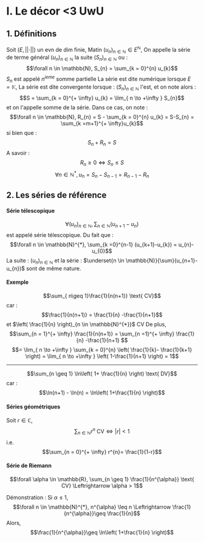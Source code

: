 # I. Le décor <3 UwU
## 1. Définitions
Soit $(E, \left|\left| \cdot \right|\right|)$ un evn de dim finie, 
Matin $(u_{n})_{n \in \mathbb{N}} \in E^{\mathbb{N}}$, 
On appelle la série de terme général $(u_{n})_{n \in \mathbb{N}}$ la suite $(S_{n})_{n \in \mathbb{N}}$
ou : 
$$\forall n \in \mathbb{N}, S_{n} = \sum_{k = 0}^{n} u_{k}$$
$S_{n}$ est appelé $n^{ieme}$ somme partielle
La série est dite numérique lorsque $E= \mathbb{K}$, 
La série est dite convergente lorsque : $(S_{n})_{n \in \mathbb{N}}$ l'est, et on note alors : 
$$S = \sum_{k = 0}^{+ \infty} u_{k} = \lim_{ n \to +\infty } S_{n}$$
et on l'appelle somme de la série.
Dans ce cas, on note : 
$$\forall n \in \mathbb{N}, R_{n} = S - \sum_{k = 0}^{n} u_{k} = S-S_{n} = \sum_{k =m+1}^{+ \infty}u_{k}$$
si bien que : 
$$S_{n} + R_{n} = S$$
A savoir : 
$$R_{n} \geq 0 \Leftrightarrow S_{n} \leq S$$
$$\forall n \in \mathbb{N}^{*}, u_{n} = S_{n} -S_{n-1} = R_{n-1}-R_{n}$$

## 2. Les séries de référence
#### Série télescopique
$$\forall (u_{n})_{n \in \mathbb{N}}, \sum_{n \in \mathbb{N}} (u_{n+1}-u_{n})$$
est appelé série télescopique. Du fait que : 
$$\forall n \in \mathbb{N}^{*}, \sum_{k  =0}^{n-1} (u_{k+1}-u_{k}) = u_{n}-u_{0}$$
La suite : $(u_{n})_{n \in \mathbb{N}}$ et la série : $\underset{n \in \mathbb{N}}{\sum}(u_{n+1}-u_{n})$ sont de même nature. 

#### Exemple
$$\sum_{ n\geq 1}\frac{1}{n(n+1)} \text{ CV}$$
car : 
$$\frac{1}{n(n+1)} = \frac{1}{n} -\frac{1}{n+1}$$
et $\left( \frac{1}{n} \right)_{n \in \mathbb{N}^{*}}$ CV
De plus, 
$$\sum_{n = 1}^{+ \infty} \frac{1}{n(n+1)} = \sum_{n =1}^{+ \infty} \frac{1}{n} -\frac{1}{n+1} $$
$$= \lim_{ n \to +\infty } \sum_{k = 0}^{n} \left( \frac{1}{k}- \frac{1}{k+1} \right) = \lim_{ n \to +\infty } \left( 1-\frac{1}{n+1} \right) = 1$$
___
$$\sum_{n \geq 1} \ln\left( 1+ \frac{1}{n} \right) \text{ DV}$$
car : 
$$\ln(n+1) - \ln(n) = \ln\left( 1+\frac{1}{n} \right)$$

#### Séries géométriques
Soit $r \in \mathbb{C}$, 
$$\sum_{n \in \mathbb{N}}r^{n} \text{ CV} \Leftrightarrow \left| r\right|< 1$$
i.e. 
$$\sum_{n = 0}^{+ \infty} r^{n}= \frac{1}{1-r}$$

#### Série de Riemann
$$\forall \alpha \in \mathbb{R}, \sum_{n \geq 1} \frac{1}{n^{\alpha}} \text{ CV} \Leftrightarrow \alpha > 1$$

Démonstration : 
Si $\alpha \leq 1$, 
$$\forall n \in \mathbb{N}^{*}, n^{\alpha} \leq n \Leftrightarrow \frac{1}{n^{\alpha}}\geq \frac{1}{n}$$
Alors, 
$$\frac{1}{n^{\alpha}}\geq \ln\left( 1+\frac{1}{n} \right)$$
